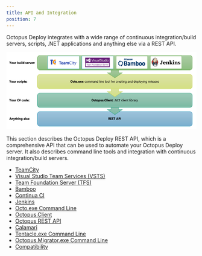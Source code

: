 ```yaml
---
title: API and Integration
position: 7
---
```



Octopus Deploy integrates with a wide range of continuous integration/build servers, scripts, .NET applications and anything else via a REST API.


![](/docs/images/3048159/3278140.png "width=500")


This section describes the Octopus Deploy REST API, which is a comprehensive API that can be used to automate your Octopus Deploy server. It also describes command line tools and integration with continuous integration/build servers.


- [TeamCity](/docs/api-and-integration/teamcity.md)
- [Visual Studio Team Services (VSTS)](/docs/api-and-integration/visual-studio-team-services-(vsts).md)
- [Team Foundation Server (TFS)](/docs/api-and-integration/team-foundation-server-(tfs).md)
- [Bamboo](/docs/api-and-integration/bamboo.md)
- [Continua CI](/docs/api-and-integration/continua-ci.md)
- [Jenkins](/docs/api-and-integration/jenkins.md)
- [Octo.exe Command Line](/docs/api-and-integration/octo.exe-command-line/index.md)
- [Octopus.Client](/docs/api-and-integration/octopus.client.md)
- [Octopus REST API](/docs/api-and-integration/octopus-rest-api.md)
- [Calamari](/docs/api-and-integration/calamari.md)
- [Tentacle.exe Command Line](/docs/api-and-integration/tentacle.exe-command-line/index.md)
- [Octopus.Migrator.exe Command Line](/docs/api-and-integration/octopus.migrator.exe-command-line/index.md)
- [Compatibility](/docs/api-and-integration/compatibility.md)
